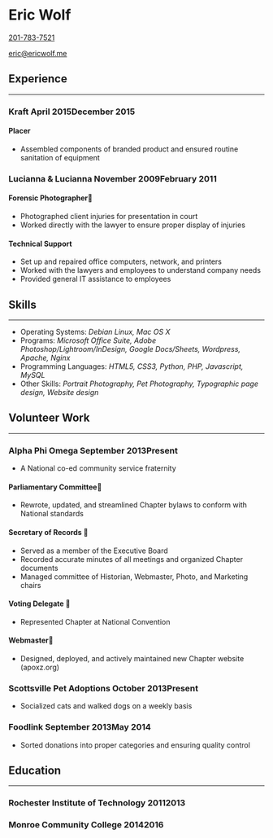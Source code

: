 # Eric Wolf

[201-783-7521](tel:201-783-7521)

[eric@ericwolf.me](mailto:eric@ericwolf.me)

## Experience
---

### Kraft <time datetime="04-2015">April 2015</time><time datetime="12-2015">December 2015</time>

#### Placer
- Assembled components of branded product and ensured routine sanitation of equipment

### Lucianna & Lucianna <time datetime="11-2009">November 2009</time><time datetime="02-2011">February 2011</time>

#### Forensic Photographer- Photographed client injuries for presentation in court- Worked directly with the lawyer to ensure proper display of injuries
#### Technical Support- Set up and repaired office computers, network, and printers- Worked with the lawyers and employees to understand company needs- Provided general IT assistance to employees

## Skills
---
- Operating Systems: *Debian Linux, Mac OS X*
- Programs: *Microsoft Office Suite, Adobe Photoshop/Lightroom/InDesign, Google Docs/Sheets, Wordpress, Apache, Nginx*
- Programming Languages: *HTML5, CSS3, Python, PHP, Javascript, MySQL*
- Other Skills: *Portrait Photography, Pet Photography, Typographic page design, Website design*

## Volunteer Work
---
### Alpha Phi Omega <time datetime="09-2013">September 2013</time><time>Present</time>
- A National co-ed community service fraternity
#### Parliamentary Committee- Rewrote, updated, and streamlined Chapter bylaws to conform with National standards
#### Secretary of Records - Served as a member of the Executive Board- Recorded accurate minutes of all meetings and organized Chapter documents- Managed committee of Historian, Webmaster, Photo, and Marketing chairs
#### Voting Delegate - Represented Chapter at National Convention
#### Webmaster- Designed, deployed, and actively maintained new Chapter website (apoxz.org)
### Scottsville Pet Adoptions <time datetime="10-2013">October 2013</time><time>Present</time>
- Socialized cats and walked dogs on a weekly basis

### Foodlink <time datetime="09-2013">September 2013</time><time datetime="05-2014">May 2014</time>
- Sorted donations into proper categories and ensuring quality control

## Education
---
### Rochester Institute of Technology <time datetime="2011">2011</time><time datetime="2013">2013</time>
### Monroe Community College <time datetime="2014">2014</time><time datetime="2016">2016</time>
